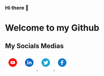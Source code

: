 ### Hi there 👋

# Welcome to my Github

## My Socials Medias

<div>
<a href="https://www.youtube.com/channel/UCr5fGhSnZV7eqfDYcV09XOQ" target="_blank"><img src="https://github.com/jnerydesigner/jnerydesigner/blob/main/youtube.svg" width="50"></a>  
<a href="https://www.linkedin.com/in/jander-nery" target="_blank"><img src="https://github.com/jnerydesigner/jnerydesigner/blob/main/linkedin.svg" width="50">
</a>
  <a href="https://twitter.com/JNeryDesigner" target="_blank"><img src="https://github.com/jnerydesigner/jnerydesigner/blob/main/twitter.svg" width="50">
</a>
  <a href="https://www.facebook.com/jander.nery" target="_blank"><img src="https://github.com/jnerydesigner/jnerydesigner/blob/main/facebook.svg" width="50">
</a>
</div>
<!--
**jnerydesigner/jnerydesigner** is a ✨ _special_ ✨ repository because its `README.md` (this file) appears on your GitHub profile.

Here are some ideas to get you started:

🔭 I’m currently working on ...
- 🌱 I’m currently learning ...
- 👯 I’m looking to collaborate on ...
- 🤔 I’m looking for help with ...
- 💬 Ask me about ...
- 📫 How to reach me: ...
- 😄 Pronouns: ...
- ⚡ Fun fact: ...
-->
